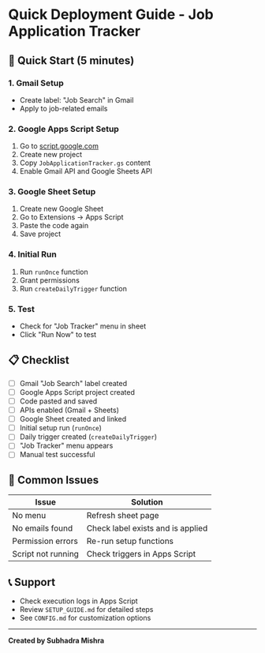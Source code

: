 # Quick Deployment Guide - Job Application Tracker

## 🚀 Quick Start (5 minutes)

### 1. Gmail Setup
- Create label: "Job Search" in Gmail
- Apply to job-related emails

### 2. Google Apps Script Setup
1. Go to [script.google.com](https://script.google.com)
2. Create new project
3. Copy `JobApplicationTracker.gs` content
4. Enable Gmail API and Google Sheets API

### 3. Google Sheet Setup
1. Create new Google Sheet
2. Go to Extensions → Apps Script
3. Paste the code again
4. Save project

### 4. Initial Run
1. Run `runOnce` function
2. Grant permissions
3. Run `createDailyTrigger` function

### 5. Test
- Check for "Job Tracker" menu in sheet
- Click "Run Now" to test

## 📋 Checklist

- [ ] Gmail "Job Search" label created
- [ ] Google Apps Script project created
- [ ] Code pasted and saved
- [ ] APIs enabled (Gmail + Sheets)
- [ ] Google Sheet created and linked
- [ ] Initial setup run (`runOnce`)
- [ ] Daily trigger created (`createDailyTrigger`)
- [ ] "Job Tracker" menu appears
- [ ] Manual test successful

## 🔧 Common Issues

| Issue | Solution |
|-------|----------|
| No menu | Refresh sheet page |
| No emails found | Check label exists and is applied |
| Permission errors | Re-run setup functions |
| Script not running | Check triggers in Apps Script |

## 📞 Support

- Check execution logs in Apps Script
- Review `SETUP_GUIDE.md` for detailed steps
- See `CONFIG.md` for customization options

---

**Created by Subhadra Mishra**
